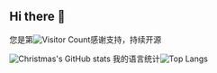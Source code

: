 ## Hi there 👋
您是第![Visitor Count](https://profile-counter.glitch.me/fueny/count.svg)感谢支持，持续开源

![Christmas's GitHub stats](https://github-readme-stats.vercel.app/api?username=fueny&show_icons=true&theme=tokyonight)
我的语言统计![Top Langs](https://github-readme-stats.vercel.app/api/top-langs/?username=fueny&layout=compact&theme=tokyonight)
